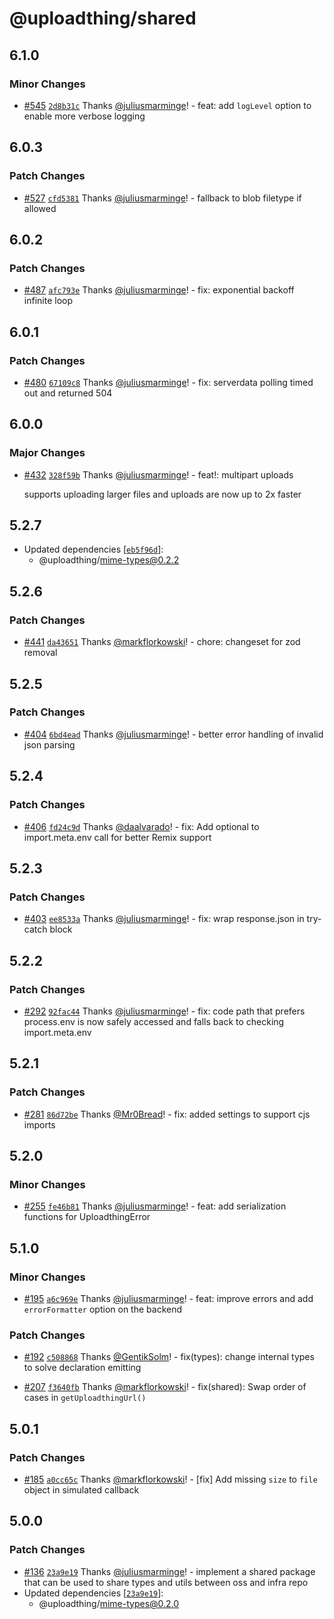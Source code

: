 # @uploadthing/shared

## 6.1.0

### Minor Changes

- [#545](https://github.com/pingdotgg/uploadthing/pull/545)
  [`2d8b31c`](https://github.com/pingdotgg/uploadthing/commit/2d8b31c57260e3607ea16ce9dfcfeee08b074933)
  Thanks [@juliusmarminge](https://github.com/juliusmarminge)! - feat: add
  `logLevel` option to enable more verbose logging

## 6.0.3

### Patch Changes

- [#527](https://github.com/pingdotgg/uploadthing/pull/527)
  [`cfd5381`](https://github.com/pingdotgg/uploadthing/commit/cfd53811b6267a5f20ba9334f82937f27c3be346)
  Thanks [@juliusmarminge](https://github.com/juliusmarminge)! - fallback to
  blob filetype if allowed

## 6.0.2

### Patch Changes

- [#487](https://github.com/pingdotgg/uploadthing/pull/487)
  [`afc793e`](https://github.com/pingdotgg/uploadthing/commit/afc793e0635c7c4cee7592262b8aa13e5b2c7d55)
  Thanks [@juliusmarminge](https://github.com/juliusmarminge)! - fix:
  exponential backoff infinite loop

## 6.0.1

### Patch Changes

- [#480](https://github.com/pingdotgg/uploadthing/pull/480)
  [`67109c8`](https://github.com/pingdotgg/uploadthing/commit/67109c835f3416d2928c0faa9e2fd99a1bcd2370)
  Thanks [@juliusmarminge](https://github.com/juliusmarminge)! - fix: serverdata
  polling timed out and returned 504

## 6.0.0

### Major Changes

- [#432](https://github.com/pingdotgg/uploadthing/pull/432)
  [`328f59b`](https://github.com/pingdotgg/uploadthing/commit/328f59b324a5013620dbf9c30023e9d3b0ee6141)
  Thanks [@juliusmarminge](https://github.com/juliusmarminge)! - feat!:
  multipart uploads

  supports uploading larger files and uploads are now up to 2x faster

## 5.2.7

- Updated dependencies
  [[`eb5f96d`](https://github.com/pingdotgg/uploadthing/commit/eb5f96dc06a81ecb4b1f7ee3d0ba259ebdfee7d1)]:
  - @uploadthing/mime-types@0.2.2

## 5.2.6

### Patch Changes

- [#441](https://github.com/pingdotgg/uploadthing/pull/441)
  [`da43651`](https://github.com/pingdotgg/uploadthing/commit/da436516a9c1e30268878016a9c1dc930bc384f6)
  Thanks [@markflorkowski](https://github.com/markflorkowski)! - chore:
  changeset for zod removal

## 5.2.5

### Patch Changes

- [#404](https://github.com/pingdotgg/uploadthing/pull/404)
  [`6bd4ead`](https://github.com/pingdotgg/uploadthing/commit/6bd4ead898c824646c47d4899e3e610283a55c5a)
  Thanks [@juliusmarminge](https://github.com/juliusmarminge)! - better error
  handling of invalid json parsing

## 5.2.4

### Patch Changes

- [#406](https://github.com/pingdotgg/uploadthing/pull/406)
  [`fd24c9d`](https://github.com/pingdotgg/uploadthing/commit/fd24c9d2b4e8be089bae2c9cb78d8f1b1fa80c16)
  Thanks [@daalvarado](https://github.com/daalvarado)! - fix: Add optional to
  import.meta.env call for better Remix support

## 5.2.3

### Patch Changes

- [#403](https://github.com/pingdotgg/uploadthing/pull/403)
  [`ee8533a`](https://github.com/pingdotgg/uploadthing/commit/ee8533a21e82c786537cea5dd7e98fcb71bb5131)
  Thanks [@juliusmarminge](https://github.com/juliusmarminge)! - fix: wrap
  response.json in try-catch block

## 5.2.2

### Patch Changes

- [#292](https://github.com/pingdotgg/uploadthing/pull/292)
  [`92fac44`](https://github.com/pingdotgg/uploadthing/commit/92fac447f525be027125004f8cc0607b32375997)
  Thanks [@juliusmarminge](https://github.com/juliusmarminge)! - fix: code path
  that prefers process.env is now safely accessed and falls back to checking
  import.meta.env

## 5.2.1

### Patch Changes

- [#281](https://github.com/pingdotgg/uploadthing/pull/281)
  [`86d72be`](https://github.com/pingdotgg/uploadthing/commit/86d72be25c794aadcfe55a08095b487a782e2dc8)
  Thanks [@Mr0Bread](https://github.com/Mr0Bread)! - fix: added settings to
  support cjs imports

## 5.2.0

### Minor Changes

- [#255](https://github.com/pingdotgg/uploadthing/pull/255)
  [`fe46b81`](https://github.com/pingdotgg/uploadthing/commit/fe46b814aa75646eac0694fdcb3889a3f7f5122b)
  Thanks [@juliusmarminge](https://github.com/juliusmarminge)! - feat: add
  serialization functions for UploadthingError

## 5.1.0

### Minor Changes

- [#195](https://github.com/pingdotgg/uploadthing/pull/195)
  [`a6c969e`](https://github.com/pingdotgg/uploadthing/commit/a6c969e67c85df490907b121d8e7df41779172b3)
  Thanks [@juliusmarminge](https://github.com/juliusmarminge)! - feat: improve
  errors and add `errorFormatter` option on the backend

### Patch Changes

- [#192](https://github.com/pingdotgg/uploadthing/pull/192)
  [`c508868`](https://github.com/pingdotgg/uploadthing/commit/c508868690d3de48094c10a7facb880662d03b6a)
  Thanks [@GentikSolm](https://github.com/GentikSolm)! - fix(types): change
  internal types to solve declaration emitting

- [#207](https://github.com/pingdotgg/uploadthing/pull/207)
  [`f3640fb`](https://github.com/pingdotgg/uploadthing/commit/f3640fb0872a12fe0ad95e0ac604136113fa6ca4)
  Thanks [@markflorkowski](https://github.com/markflorkowski)! - fix(shared):
  Swap order of cases in `getUploadthingUrl()`

## 5.0.1

### Patch Changes

- [#185](https://github.com/pingdotgg/uploadthing/pull/185)
  [`a0cc65c`](https://github.com/pingdotgg/uploadthing/commit/a0cc65c779f81e1455dd5ec14ce9663ff231ea73)
  Thanks [@markflorkowski](https://github.com/markflorkowski)! - [fix] Add
  missing `size` to `file` object in simulated callback

## 5.0.0

### Patch Changes

- [#136](https://github.com/pingdotgg/uploadthing/pull/136)
  [`23a9e19`](https://github.com/pingdotgg/uploadthing/commit/23a9e19702a51dec2ace869f47211f883d888d74)
  Thanks [@juliusmarminge](https://github.com/juliusmarminge)! - implement a
  shared package that can be used to share types and utils between oss and infra
  repo
- Updated dependencies
  [[`23a9e19`](https://github.com/pingdotgg/uploadthing/commit/23a9e19702a51dec2ace869f47211f883d888d74)]:
  - @uploadthing/mime-types@0.2.0
